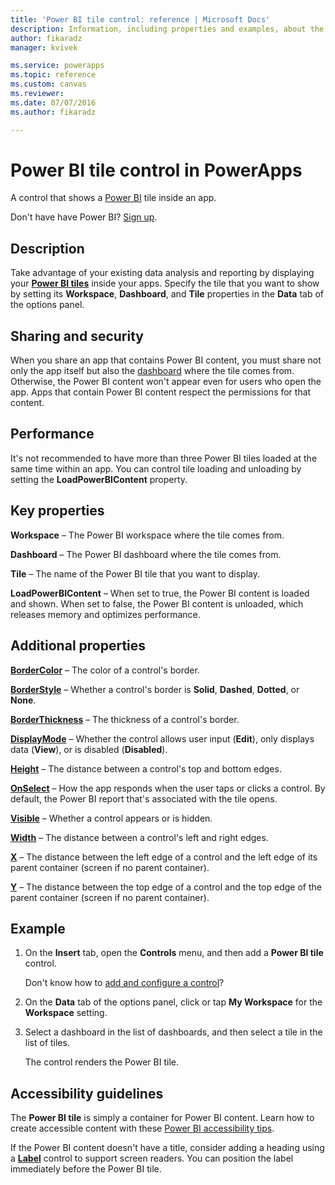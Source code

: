 ```yaml
---
title: 'Power BI tile control: reference | Microsoft Docs'
description: Information, including properties and examples, about the Power BI tile control
author: fikaradz
manager: kvivek

ms.service: powerapps
ms.topic: reference
ms.custom: canvas
ms.reviewer:
ms.date: 07/07/2016
ms.author: fikaradz

---
```

# Power BI tile control in PowerApps

A control that shows a [Power BI](https://powerbi.microsoft.com) tile inside an app.

Don't have have Power BI? [Sign up](https://docs.microsoft.com/power-bi/service-self-service-signup-for-power-bi).

## Description

Take advantage of your existing data analysis and reporting by displaying your **[Power BI tiles](https://docs.microsoft.com/power-bi/service-dashboard-tiles)** inside your apps. Specify the tile that you want to show by setting its **Workspace**, **Dashboard**, and **Tile** properties in the **Data** tab of the options panel.

## Sharing and security

When you share an app that contains Power BI content, you must share not only the app itself but also the [dashboard](https://docs.microsoft.com/power-bi/service-how-to-collaborate-distribute-dashboards-reports) where the tile comes from. Otherwise, the Power BI content won't appear even for users who open the app. Apps that contain Power BI content respect the permissions for that content.

## Performance

It's not recommended to have more than three Power BI tiles loaded at the same time within an app. You can control tile loading and unloading by setting the **LoadPowerBIContent** property.

## Key properties

**Workspace** – The Power BI workspace where the tile comes from.

**Dashboard** – The Power BI dashboard where the tile comes from.

**Tile** – The name of the Power BI tile that you want to display.

**LoadPowerBIContent** – When set to true, the Power BI content is loaded and shown. When set to false, the Power BI content is unloaded, which releases memory and optimizes performance.

## Additional properties

**[BorderColor](properties-color-border.md)** – The color of a control's border.

**[BorderStyle](properties-color-border.md)** – Whether a control's border is **Solid**, **Dashed**, **Dotted**, or **None**.

**[BorderThickness](properties-color-border.md)** – The thickness of a control's border.

**[DisplayMode](properties-core.md)** – Whether the control allows user input (**Edit**), only displays data (**View**), or is disabled (**Disabled**).

**[Height](properties-size-location.md)** – The distance between a control's top and bottom edges.

**[OnSelect](properties-core.md)** – How the app responds when the user taps or clicks a control. By default, the Power BI report that's associated with the tile opens.

**[Visible](properties-core.md)** – Whether a control appears or is hidden.

**[Width](properties-size-location.md)** – The distance between a control's left and right edges.

**[X](properties-size-location.md)** – The distance between the left edge of a control and the left edge of its parent container (screen if no parent container).

**[Y](properties-size-location.md)** – The distance between the top edge of a control and the top edge of the parent container (screen if no parent container).

## Example

1. On the **Insert** tab, open the **Controls** menu, and then add a **Power BI tile** control.

    Don't know how to [add and configure a control](../add-configure-controls.md)?

2. On the **Data** tab of the options panel, click or tap **My Workspace** for the **Workspace** setting.

3. Select a dashboard in the list of dashboards, and then select a tile in the list of tiles.

    The control renders the Power BI tile.

## Accessibility guidelines

The **Power BI tile** is simply a container for Power BI content. Learn how to create accessible content with these [Power BI accessibility tips](https://docs.microsoft.com/power-bi/desktop-accessibility).

If the Power BI content doesn't have a title, consider adding a heading using a **[Label](control-text-box.md)** control to support screen readers. You can position the label immediately before the Power BI tile.
